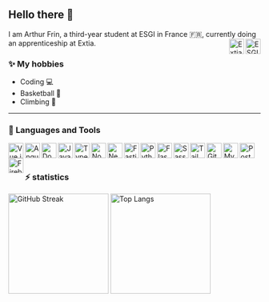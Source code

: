 ## Hello there 👋
I am Arthur Frin, a third-year student at ESGI in France 🇫🇷, currently doing an apprenticeship at Extia.
<img align="right" width="30px" src="https://media.licdn.com/dms/image/C4D0BAQHC6u_DHLZL1g/company-logo_200_200/0/1630528918884/esgi_logo?e=2147483647&v=beta&t=7hCx-wUZIZG13h9-LVjUsFjcn5tv5Qt8YUupcAYREek" alt="ESGI" />
<img align="right" width="30px" src="https://media.licdn.com/dms/image/D560BAQFcwg6XJ5r3Eg/company-logo_200_200/0/1667403446853/extia_logo?e=2147483647&v=beta&t=9ZH4gB0FtuKQJEgPqOiUZGkVe3C57LmiES-dHMSq_sM" alt="Extia" />

### ✨ My hobbies
- Coding 💻
- Basketball 🏀
- Climbing 🧗

---
### 🤖 Languages and Tools

<img align="left" width="30px" src="https://cdn.jsdelivr.net/gh/devicons/devicon@latest/icons/vuejs/vuejs-original.svg" alt="Vue.js" />
<img align="left" width="30px" src="https://cdn.jsdelivr.net/gh/devicons/devicon@latest/icons/angular/angular-original.svg" alt="Angular" />
<img align="left" width="30px" src="https://cdn.jsdelivr.net/gh/devicons/devicon@latest/icons/docker/docker-plain.svg" alt="Docker" />
<img align="left" width="30px" src="https://cdn.jsdelivr.net/gh/devicons/devicon@latest/icons/javascript/javascript-original.svg" alt="JavaScript" />
<img align="left" width="30px" src="https://cdn.jsdelivr.net/gh/devicons/devicon@latest/icons/typescript/typescript-original.svg" alt="TypeScript" />
<img align="left" width="30px" src="https://nodejs.org/static/logos/jsIconGreen.svg" alt="Node.js" />
<img align="left" width="30px" src="https://cdn.jsdelivr.net/gh/devicons/devicon@latest/icons/nestjs/nestjs-original.svg" alt="NestJS" />
<img align="left" width="30px" src="https://cdn.jsdelivr.net/gh/devicons/devicon@latest/icons/fastify/fastify-original.svg" alt="Fastify" />
<img align="left" width="30px" src="https://cdn.jsdelivr.net/gh/devicons/devicon@latest/icons/python/python-original.svg" alt="Python" />
<img align="left" width="30px" src="https://cdn.jsdelivr.net/gh/devicons/devicon@latest/icons/flask/flask-original.svg" alt="Flask" />
<img align="left" width="30px" src="https://cdn.jsdelivr.net/gh/devicons/devicon@latest/icons/sass/sass-original.svg" alt="Sass" />
<img align="left" width="30px" src="https://cdn.jsdelivr.net/gh/devicons/devicon@latest/icons/tailwindcss/tailwindcss-original.svg" alt="Tailwind CSS" />
<img align="left" width="30px" src="https://cdn.jsdelivr.net/gh/devicons/devicon@latest/icons/githubactions/githubactions-original.svg" alt="GitHub Actions" />
<img align="left" width="30px" src="https://cdn.jsdelivr.net/gh/devicons/devicon@latest/icons/mysql/mysql-original.svg" alt="MySQL" />
<img align="left" width="30px" src="https://cdn.jsdelivr.net/gh/devicons/devicon@latest/icons/postgresql/postgresql-plain.svg" alt="PostgreSQL" />
<img align="left" width="30px" src="https://cdn.jsdelivr.net/gh/devicons/devicon@latest/icons/firebase/firebase-original.svg" alt="Firebase" />
<br />
<br />

### ⚡️ statistics

<div>
<img height="200px" src="https://streak-stats.demolab.com/?user=arcoss03&theme=transparent&ring=EF7163&fire=EF7163&currStreakNum=0969DA&sideNums=0969DA&currStreakLabel=0969DA&sideLabels=0969DA&dates=636C76&excludeDaysLabel=636C76" alt="GitHub Streak" />
<img height="200px" src="https://github-readme-stats.vercel.app/api/top-langs/?username=arcoss03&layout=donut&title_color=0969DA&text_color=636C76&theme=transparent" alt="Top Langs" />
</div>




